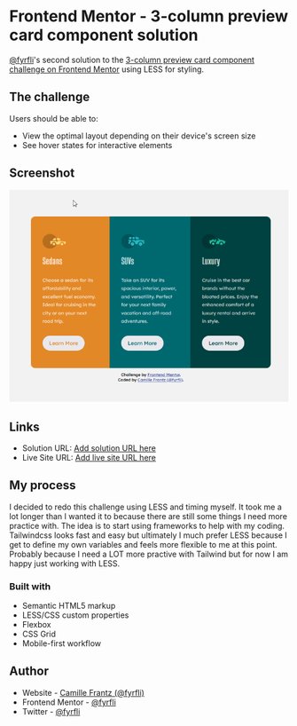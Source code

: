 # Frontend Mentor - 3-column preview card component solution

[@fyrfli](https://www.frontendmentor.io/profile/fyrfli)'s second solution to the [3-column preview card component challenge on Frontend Mentor](https://www.frontendmentor.io/challenges/3column-preview-card-component-pH92eAR2-) using LESS for styling. 

## The challenge

Users should be able to:

- View the optimal layout depending on their device's screen size
- See hover states for interactive elements

## Screenshot

![](images/desktop-screenshot.png)

## Links

- Solution URL: [Add solution URL here](https://your-solution-url.com)
- Live Site URL: [Add live site URL here](https://your-live-site-url.com)

## My process

I decided to redo this challenge using LESS and timing myself. It took me a lot longer than I wanted it to because there are still some things I need more practice with. The idea is to start using frameworks to help with my coding. Tailwindcss looks fast and easy but ultimately I much prefer LESS because I get to define my own variables and feels more flexible to me at this point. Probably because I need a LOT more practive with Tailwind but for now I am happy just working with LESS.

### Built with

- Semantic HTML5 markup
- LESS/CSS custom properties
- Flexbox
- CSS Grid
- Mobile-first workflow

## Author

- Website - [Camille Frantz (@fyrfli)](https://fyrfli.io)
- Frontend Mentor - [@fyrfli](https://www.frontendmentor.io/profile/fyrfli)
- Twitter - [@fyrfli](https://www.twitter.com/fyrfli)